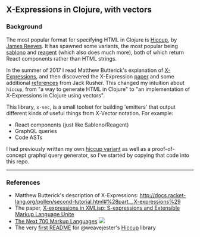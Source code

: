 ## X-Expressions in Clojure, with vectors




### Background

The most popular format for specifying HTML in Clojure is [Hiccup](https://github.com/weavejester/hiccup), by [James Reeves](https://www.booleanknot.com/). It has spawned some variants, the most popular being [sablono](https://github.com/r0man/sablono) and [reagent](https://github.com/reagent-project/reagent) (which also does much more), both of which return React components rather than HTML strings.

In the summer of 2017 I read Matthew Butterick's explanation of [X-Expressions](http://docs.racket-lang.org/pollen/second-tutorial.html#%28part._.X-expressions%29), and then discovered the X-Expression [paper](https://www.cs.colorado.edu/~ralex/papers/PDF/X-expressions.pdf) and some additional [references](https://i.imgur.com/LxiNuEq.png) from Jack Rusher. This changed my intuition about `hiccup`, from "a way to generate HTML in Clojure" to "an implementation of X-Expressions in Clojure using vectors".

This library, `x-vec`, is a small toolset for building 'emitters' that output different kinds of useful things from X-Vector notation. For example:

- React components (just like Sablono/Reagent)
- GraphQL queries
- Code ASTs

I had previously written my own [hiccup variant](https://github.com/braintripping/re-view/blob/master/re_view/hiccup.md) as well as a proof-of-concept graphql query generator, so I've started by copying that code into this repo.

----

### References

- Matthew Butterick's description of X-Expressions: http://docs.racket-lang.org/pollen/second-tutorial.html#%28part._.X-expressions%29
- The paper, [X-expressions in XMLisp: S-expressions and Extensible Markup Language Unite](https://www.cs.colorado.edu/~ralex/papers/PDF/X-expressions.pdf)
- [The Next 700 Markup Languages](http://homepages.inf.ed.ac.uk/wadler/papers/next700/next700.pdf)
    ![](https://i.imgur.com/LxiNuEq.png)
- The very [first README](https://github.com/weavejester/hiccup/blob/0823544a735f034b8273391e1416e98e6d910ead/README.markdown) for @weavejester's [Hiccup](https://github.com/weavejester/hiccup) library    